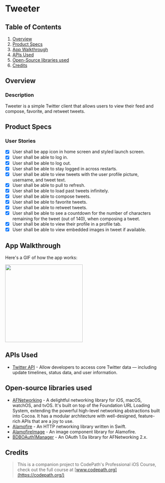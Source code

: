 # Tweeter

## Table of Contents
1. [Overview](#Overview)
2. [Product Specs](#Product-Specs)
3. [App Walkthrough](#App-Walkthrough)
4. [APIs Used](#APIs-Used)
5. [Open-Source libraries used](#Open-Source-libraries-used)
6. [Credits](#Credits)

## Overview
### Description

Tweeter is a simple Twitter client that allows users to view their feed and compose, favorite, and retweet tweets.

## Product Specs
### User Stories

- [X] User shall be app icon in home screen and styled launch screen.
- [X] User shall be able to log in.
- [X] User shall be able to log out.
- [X] User shall be able to stay logged in across restarts.
- [X] User shall be able to view tweets with the user profile picture, username, and tweet text.
- [X] User shall be able to pull to refresh.
- [X] User shall be able to load past tweets infinitely.
- [X] User shall be able to compose tweets.
- [X] User shall be able to favorite tweets.
- [X] User shall be able to retweet tweets.
- [X] User shall be able to see a countdown for the number of characters remaining for the tweet (out of 140), when composing a tweet.
- [X] User shall be able to view their profile in a profile tab.
- [X] User shall be able to view embedded images in tweet if available.

## App Walkthrough

Here's a GIF of how the app works:

<img src="https://user-images.githubusercontent.com/35745973/81894608-023cdc80-9565-11ea-85ec-62c277da9ac8.gif" width=250><br>

## APIs Used

- [Twitter API](https://developer.twitter.com/en) - Allow developers to access core Twitter data — including update timelines, status data, and user information.

## Open-source libraries used

- [AFNetworking](https://github.com/AFNetworking/AFNetworking) -  A delightful networking library for iOS, macOS, watchOS, and tvOS. It's built on top of the Foundation URL Loading System, extending the powerful high-level networking abstractions built into Cocoa. It has a modular architecture with well-designed, feature-rich APIs that are a joy to use.
- [Alamofire](https://github.com/Alamofire/Alamofire) - An HTTP networking library written in Swift.
- [AlamofireImage](https://github.com/Alamofire/AlamofireImage) - An image component library for Alamofire.
- [BDBOAuth1Manager](https://github.com/bdbergeron/BDBOAuth1Manager) - An OAuth 1.0a library for AFNetworking 2.x.

## Credits

>This is a companion project to CodePath's Professional iOS Course, check out the full course at [www.codepath.org](https://codepath.org/)
